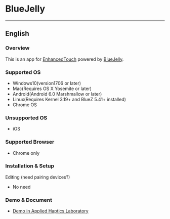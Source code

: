 # BlueJelly

---

## English

### Overview

This is an app for [EnhancedTouch](http://ah.iit.tsukuba.ac.jp/research/enhancedtouch/) powered by [BlueJelly](https://github.com/electricbaka/bluejelly).

### Supported OS
- Windows10(version1706 or later)
- Mac(Requires OS X Yosemite or later)
- Android(Android 6.0 Marshmallow or later)
- Linux(Requires Kernel 3.19+ and BlueZ 5.41+ installed)
- Chrome OS

### Unsupported OS
- iOS

### Supported Browser
- Chrome only

### Installation & Setup
Editing (need pairing devices?)
- No need

### Demo & Document
- [Demo in Applied Haptics Laboratory](http://ah.iit.tsukuba.ac.jp/wp-content/uploads/EnhancedTouch/index.html)